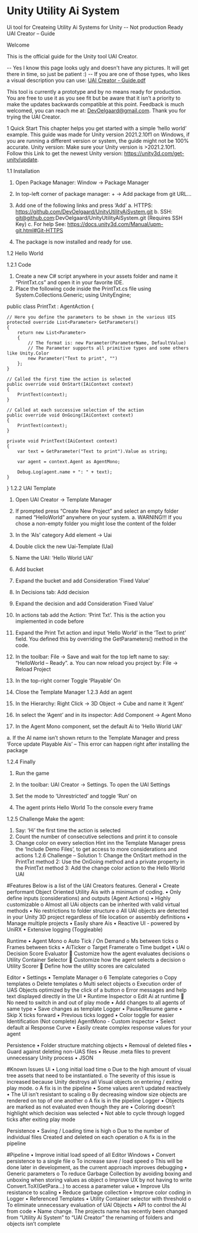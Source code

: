 # Unity Utility Ai System
Ui tool for Createing Utility Ai Systems for Unity -- Not production Ready
UAI Creator – Guide

Welcome

This is the official guide for the Unity tool UAI Creator.

-- Yes I know this page looks ugly and doesn't have any pictures. It will get there in time, so just be patient :)
-- If you are one of those types, who likes a visual description you can use: [UAI Creator - Guide.pdf](https://github.com/DevOelgaard/UnityUtilityAiSystem/files/8715986/UAI.Creator.-.Guide.pdf)

This tool is currently a prototype and by no means ready for production. You are free to use it as you see fit but be aware that it isn’t a priority to make the updates backwards compatible at this point.
Feedback is much welcomed, you can reach me at: DevOelgaard@gmail.com.
Thank you for trying the UAI Creator.


1	Quick Start
This chapter helps you get started with a simple ‘hello world’ example.
This guide was made for Unity version 2021.2.10f1 on Windows, if you are running a different version or system, the guide might not be 100% accurate.
Unity version:
Make sure your Unity version is >2021.2.10f1.
Follow this Link to get the newest Unity version: https://unity3d.com/get-unity/update.

1.1	Installation
1.	Open Package Manager: Window -> Package Manager
 
2.	In top-left corner of package manager: + -> Add package from git URL…
 
3.	Add one of the following links and press ‘Add’
a.	HTTPS: https://github.com/DevOelgaard/UnityUtilityAiSystem.git
b.	SSH: git@github.com:DevOelgaard/UnityUtilityAiSystem.git (Requires SSH Key)
c.	For help See: https://docs.unity3d.com/Manual/upm-git.html#Git-HTTPS 
 
4.	The package is now installed and ready for use.
 


1.2	Hello World

1.2.1	Code
1.	Create a new C# script anywhere in your assets folder and name it “PrintTxt.cs” and open it in your favorite IDE.
2.	Place the following code inside the PrintTxt.cs file
using System.Collections.Generic;
using UnityEngine;

public class PrintTxt : AgentAction
{

    // Here you define the parameters to be shown in the various UIS
    protected override List<Parameter> GetParameters()
    {
        return new List<Parameter>
        {
            // The format is: new Parameter(ParameterName, DefaultValue)
            // The Parameter supports all primitive types and some others like Unity.Color
            new Parameter("Text to print", "")
        };
    }

    // Called the first time the action is selected
    public override void OnStart(IAiContext context)
    {
        PrintText(context);
    }

    // Called at each successive selection of the action
    public override void OnGoing(IAiContext context)
    {
        PrintText(context);
    }

    private void PrintText(IAiContext context)
    {
        var text = GetParameter("Text to print").Value as string;

        var agent = context.Agent as AgentMono;
        
        Debug.Log(agent.name + ": " + text);
    }
}
1.2.2	UAI Template
1.	Open UAI Creator -> Template Manager
 
2.	If prompted press “Create New Project” and select an empty folder named “HelloWorld” anywhere on your system.
a.	WARNING!!! If you chose a non-empty folder you might lose the content of the folder
3.	In the ‘AIs’ category Add element -> Uai
 
4.	Double click the new Uai-Template (Uai)
 
5.	Name the UAI: ‘Hello World UAI’
 
6.	Add bucket
 
7.	Expand the bucket and add Consideration ‘Fixed Value’
 
8.	In Decisions tab: Add decision
 
9.	Expand the decision and add Consideration ‘Fixed Value’
 
10.	In actions tab add the Action: ‘Print Txt’. This is the action you implemented in code before
 
11.	Expand the Print Txt action and input ‘Hello World’ in the ‘Text to print’ field. You defined this by overriding the GetParameters() method in the code.
 
12.	In the toolbar: File -> Save and wait for the top left name to say: “HelloWorld – Ready”.
a.	You can now reload you project by: File -> Reload Project
 

13.	In the top-right corner Toggle ‘Playable’ On
 

14.	Close the Template Manager
1.2.3	Add an agent
1.	In the Hierarchy: Right Click -> 3D Object -> Cube and name it ‘Agent’
 
2.	In select the ‘Agent’ and in its inspector: Add Component -> Agent Mono
 
3.	In the Agent Mono component, set the default Ai to ‘Hello World UAI’
 
a.	If the AI name isn’t shown return to the Template Manager and press ‘Force update Playable Ais’ – This error can happen right after installing the package
 

1.2.4	Finally
1.	Run the game
2.	In the toolbar: UAI Creator -> Settings. To open the UAI Settings
 
3.	Set the mode to ‘Unrestricted’ and toggle ‘Run’ on
 
4.	 The agent prints Hello World To the console every frame
 
1.2.5	Challenge
Make the agent:
1.	Say: ‘Hi’ the first time the action is selected
2.	Count the number of consecutive selections and print it to console
3.	Change color on every selection Hint inn the Template Manager press the ‘Include Demo Files’, to get access to more considerations and actions
1.2.6	Challenge – Solution
1: Change the OnStart method in the PrintTxt method
2: Use the OnGoing method and a private property in the PrintTxt method
3: Add the change color action to the Hello World UAI


#Features
Below is a list of the UAI Creators features. 
General
•	Create performant Object Oriented Utility Ais with a minimum of coding.
•	Only define inputs (considerations) and outputs (Agent Actions)
•	Highly customizable
o	Almost all UAi objects can be inherited with valid virtual methods
•	No restrictions to folder structure
o	All UAI objects are detected in your Unity 3D project regardless of file location or assembly definitions
•	Manage multiple projects
•	Easily share Ais
•	Reactive UI - powered by UniRX
•	Extensive logging (Toggleable) 

Runtime
•	Agent Mono
o	Auto Tick / On Demand
o	Ms between ticks
o	Frames between ticks
•	AiTicker
o	Target Framerate
o	Time budget
•	UAI
o	Decision Score Evaluator
	Customize how the agent evaluates decisions
o	Utility Container Selector
	Customize how the agent selects a decision
o	Utility Scorer
	Define how the utility scores are calculated

Editor
•	Settings
•	Template Manager
o	6 Template categories
o	Copy templates
o	Delete templates
o	Multi select objects
o	Execution order of UAS Objects optimized by the click of a button
o	Error messages and help text displayed directly in the UI
•	Runtime Inspector
o	Edit Ai at runtime 
	No need to switch in and out of play mode
•	Add changes to all agents of same type
•	Save changes as template
	Logger
•	Pause/Resume game
•	Skip X ticks forward
•	Previous ticks logged
•	Color toggle for easier Identification (Not complete)
	AgentMono - Custom inspector
•	Select default ai
	Response Curve
•	Easily create complex response values for your agent

Persistence
•	Folder structure matching objects
•	Removal of deleted files
•	Guard against deleting non-UAS files
•	Reuse .meta files to prevent unnecessary Unity process
•	JSON
 
 
#Known Issues
Ui
•	Long initial load time
o	Due to the high amount of visual tree assets that need to be instantiated.
o	The severity of this issue is increased because Unity destroys all Visual objects on entering / exiting play mode.
o	A fix is in the pipeline
•	Some values aren’t updated reactively
•	The UI isn’t resistant to scaling
o	By decreasing window size objects are rendered on top of one another
o	A fix is in the pipeline
Logger
•	Objects are marked as not evaluated even though they are
•	Coloring doesn’t highlight which decision was selected
•	Not able to cycle through logged ticks after exiting play mode

Persistence
•	Saving / Loading time is high
o	Due to the number of individual files Created and deleted on each operation
o	A fix is in the pipeline

#Pipeline
•	Improve initial load speed of all Editor Windows
•	Convert persistence to a single file
o	To increase save / load speed
o	This will be done later in development, as the current approach improves debugging
•	Generic parameters
o	To reduce Garbage Collection by avoiding boxing and unboxing when storing values as object
o	Improve UX by not having to write Convert.ToX(GetPara…) to access a parameter value
•	Improve UIs resistance to scaling
•	Reduce garbage collection
•	Improve color coding in Logger
•	Referenced Templates
•	Utility Container selector with threshold
o	To eliminate unnecessary evaluation of UAI Objects
•	API to control the AI from code
•	Name change. The projects name has recently been changed from “Utility Ai System” to “UAI Creator” the renaming of folders and objects isn’t complete





